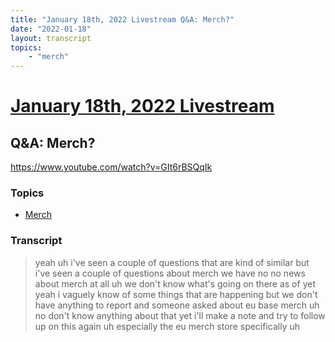 ```yaml
---
title: "January 18th, 2022 Livestream Q&A: Merch?"
date: "2022-01-18"
layout: transcript
topics:
    - "merch"
---
```

# [January 18th, 2022 Livestream](../2022-01-18.md)
## Q&A: Merch?
https://www.youtube.com/watch?v=GIt6rBSQqIk

### Topics
* [Merch](../topics/merch.md)

### Transcript

> yeah uh i've seen a couple of questions that are kind of similar but i've seen a couple of questions about merch we have no no news about merch at all uh we don't know what's going on there as of yet yeah i vaguely know of some things that are happening but we don't have anything to report and someone asked about eu base merch uh no don't know anything about that yet i'll make a note and try to follow up on this again uh especially the eu merch store specifically uh
